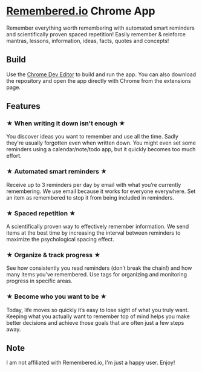 # [Remembered.io](https://remembered.io/) Chrome App

Remember everything worth remembering with automated smart reminders and scientifically proven spaced repetition! Easily remember & reinforce mantras, lessons, information, ideas, facts, quotes and concepts!

## Build

Use the [Chrome Dev Editor](https://chrome.google.com/webstore/detail/chrome-dev-editor-develop/pnoffddplpippgcfjdhbmhkofpnaalpg?hl=en) to build and run the app. You can also download the repository and open the app directly with Chrome from the extensions page.

## Features

### ★ When writing it down isn't enough ★

You discover ideas you want to remember and use all the time. Sadly they're usually forgotten even when written down. You might even set some reminders using a calendar/note/todo app, but it quickly becomes too much effort.

### ★ Automated smart reminders ★

Receive up to 3 reminders per day by email with what you’re currently remembering. We use email because it works for everyone everywhere. Set an item as remembered to stop it from being included in reminders.

### ★ Spaced repetition ★

A scientifically proven way to effectively remember information. We send items at the best time by increasing the interval between reminders to maximize the psychological spacing effect.

### ★ Organize & track progress ★

See how consistently you read reminders (don’t break the chain!) and how many items you’ve remembered. Use tags for organizing and monitoring progress in specific areas.

### ★ Become who you want to be ★

Today, life moves so quickly it’s easy to lose sight of what you truly want. Keeping what you actually want to remember top of mind helps you make better decisions and achieve those goals that are often just a few steps away.

## Note

I am not affiliated with Remembered.io, I'm just a happy user. Enjoy!
